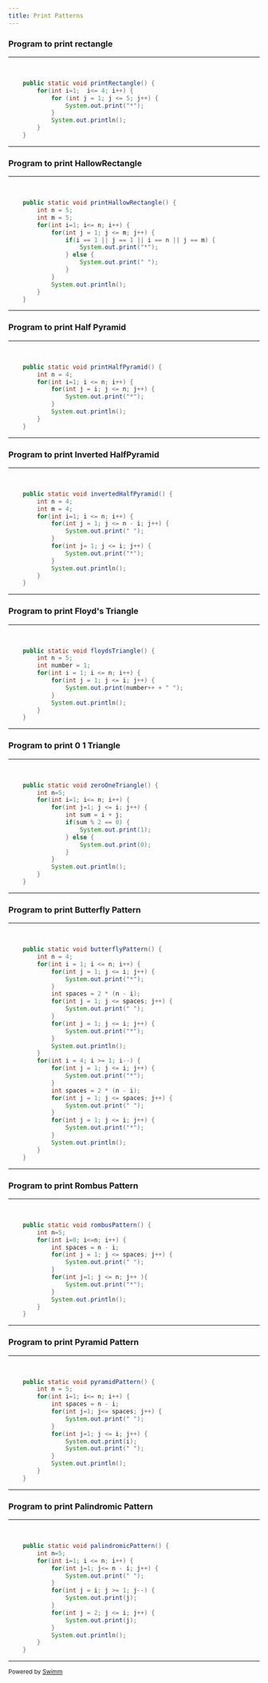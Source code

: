 ```yaml
---
title: Print Patterns
---
```

### Program to print rectangle

<SwmSnippet path="/com/code/logics/PrintPatterns.java" line="7" repo-id="Z2l0aHViJTNBJTNBSmF2YS1GQVElM0ElM0FmYXJvb29x" repo-name="Java-FAQ">

---

&nbsp;

```java
    public static void printRectangle() {
        for(int i=1;  i<= 4; i++) {
            for (int j = 1; j <= 5; j++) {
                System.out.print("*");
            }
            System.out.println();
        }
    }
```

---

</SwmSnippet>

### Program to print HallowRectangle

<SwmSnippet path="/com/code/logics/PrintPatterns.java" line="15" repo-id="Z2l0aHViJTNBJTNBSmF2YS1GQVElM0ElM0FmYXJvb29x" repo-name="Java-FAQ">

---

&nbsp;

```java
    public static void printHallowRectangle() {
        int n = 5;
        int m = 5;
        for(int i=1; i<= n; i++) {
            for(int j = 1; j <= m; j++) {
                if(i == 1 || j == 1 || i == n || j == m) {
                    System.out.print("*");
                } else {
                    System.out.print(" ");
                }
            }
            System.out.println();
        }
    }
```

---

</SwmSnippet>

### Program to print Half Pyramid

<SwmSnippet path="/com/code/logics/PrintPatterns.java" line="29" repo-id="Z2l0aHViJTNBJTNBSmF2YS1GQVElM0ElM0FmYXJvb29x" repo-name="Java-FAQ">

---

&nbsp;

```java
    public static void printHalfPyramid() {
        int n = 4;
        for(int i=1; i <= n; i++) {
            for(int j = i; j <= n; j++) {
                System.out.print("*");
            }
            System.out.println();
        }
    }
```

---

</SwmSnippet>

### Program to print Inverted HalfPyramid

<SwmSnippet path="/com/code/logics/PrintPatterns.java" line="38" repo-id="Z2l0aHViJTNBJTNBSmF2YS1GQVElM0ElM0FmYXJvb29x" repo-name="Java-FAQ">

---

&nbsp;

```java
    public static void invertedHalfPyramid() {
        int n = 4;
        int m = 4;
        for(int i=1; i <= n; i++) {
            for(int j = 1; j <= n - i; j++) {
                System.out.print(" ");
            }
            for(int j= 1; j <= i; j++) {
                System.out.print("*");
            }
            System.out.println();
        }
    }
```

---

</SwmSnippet>

### Program to print Floyd's Triangle

<SwmSnippet path="/com/code/logics/PrintPatterns.java" line="51" repo-id="Z2l0aHViJTNBJTNBSmF2YS1GQVElM0ElM0FmYXJvb29x" repo-name="Java-FAQ">

---

&nbsp;

```java
    public static void floydsTriangle() {
        int n = 5;
        int number = 1;
        for(int i = 1; i <= n; i++) {
            for(int j = 1; j <= i; j++) {
                System.out.print(number++ + " ");
            }
            System.out.println();
        }
    }
```

---

</SwmSnippet>

### Program to print 0 1 Triangle

<SwmSnippet path="/com/code/logics/PrintPatterns.java" line="62" repo-id="Z2l0aHViJTNBJTNBSmF2YS1GQVElM0ElM0FmYXJvb29x" repo-name="Java-FAQ">

---

&nbsp;

```java
    public static void zeroOneTriangle() {
        int n=5;
        for(int i=1; i<= n; i++) {
            for(int j=1; j <= i; j++) {
                int sum = i + j;
                if(sum % 2 == 0) {
                    System.out.print(1);
                } else {
                    System.out.print(0);
                }
            }
            System.out.println();
        }
    }
```

---

</SwmSnippet>

### Program to print Butterfly Pattern

<SwmSnippet path="/com/code/logics/PrintPatterns.java" line="77" repo-id="Z2l0aHViJTNBJTNBSmF2YS1GQVElM0ElM0FmYXJvb29x" repo-name="Java-FAQ">

---

&nbsp;

```java
    public static void butterflyPattern() {
        int n = 4;
        for(int i = 1; i <= n; i++) {
            for(int j = 1; j <= i; j++) {
                System.out.print("*");
            }
            int spaces = 2 * (n - i);
            for(int j = 1; j <= spaces; j++) {
                System.out.print(" ");
            }
            for(int j = 1; j <= i; j++) {
                System.out.print("*");
            }
            System.out.println();
        }
        for(int i = 4; i >= 1; i--) {
            for(int j = 1; j <= i; j++) {
                System.out.print("*");
            }
            int spaces = 2 * (n - i);
            for(int j = 1; j <= spaces; j++) {
                System.out.print(" ");
            }
            for(int j = 1; j <= i; j++) {
                System.out.print("*");
            }
            System.out.println();
        }
    }
```

---

</SwmSnippet>

### Program to print Rombus Pattern

<SwmSnippet path="/com/code/logics/PrintPatterns.java" line="107" repo-id="Z2l0aHViJTNBJTNBSmF2YS1GQVElM0ElM0FmYXJvb29x" repo-name="Java-FAQ">

---

&nbsp;

```java
    public static void rombusPattern() {
        int n=5;
        for(int i=0; i<=n; i++) {
            int spaces = n - i;
            for(int j = 1; j <= spaces; j++) {
                System.out.print(" ");
            }
            for(int j=1; j <= n; j++ ){
                System.out.print("*");
            }
            System.out.println();
        }
    }
```

---

</SwmSnippet>

### Program to print Pyramid Pattern

<SwmSnippet path="/com/code/logics/PrintPatterns.java" line="121" repo-id="Z2l0aHViJTNBJTNBSmF2YS1GQVElM0ElM0FmYXJvb29x" repo-name="Java-FAQ">

---

&nbsp;

```java
    public static void pyramidPattern() {
        int n = 5;
        for(int i=1; i<= n; i++) {
            int spaces = n - i;
            for(int j=1; j<= spaces; j++) {
                System.out.print(" ");
            }
            for(int j=1; j <= i; j++) {
                System.out.print(i);
                System.out.print(" ");
            }
            System.out.println();
        }
    }
```

---

</SwmSnippet>

### Program to print Palindromic Pattern

<SwmSnippet path="/com/code/logics/PrintPatterns.java" line="136" repo-id="Z2l0aHViJTNBJTNBSmF2YS1GQVElM0ElM0FmYXJvb29x" repo-name="Java-FAQ">

---

&nbsp;

```java
    public static void palindromicPattern() {
        int n=5;
        for(int i=1; i <= n; i++) {
            for(int j=1; j<= n - i; j++) {
                System.out.print(" ");
            }
            for(int j = i; j >= 1; j--) {
                System.out.print(j);
            }
            for(int j = 2; j <= i; j++) {
                System.out.print(j);
            }
            System.out.println();
        }
    }
```

---

</SwmSnippet>

<SwmMeta version="3.0.0" repo-id="Z2l0aHViJTNBJTNBamF2YS1pcSUzQSUzQWZhcm9vcXRleHQ=" repo-name="java-iq"><sup>Powered by [Swimm](https://app.swimm.io/)</sup></SwmMeta>
